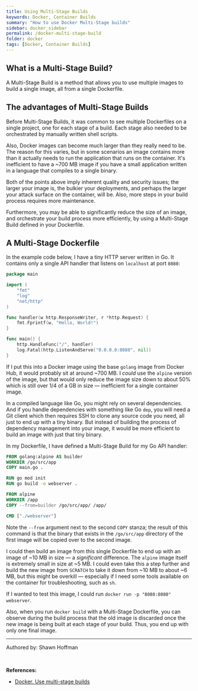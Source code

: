 ```yaml
---
title: Using Multi-Stage Builds
keywords: Docker, Container Builds
summary: "How to use Docker Multi-Stage builds"
sidebar: docker_sidebar
permalink: /docker-multi-stage-build
folder: docker
tags: [Docker, Container Builds]
---
```


## What is a Multi-Stage Build?

A Multi-Stage Build is a method that allows you to use multiple images to build a single image, all from a single Dockerfile.

## The advantages of Multi-Stage Builds

Before Multi-Stage Builds, it was common to see multiple Dockerfiles on a single project, one for each stage of a build. Each stage also needed to be orchestrated by manually written shell scripts.

Also, Docker images can become much larger than they really need to be. The reason for this varies, but in some scenarios an image contains more than it actually needs to run the application that runs on the container. It's inefficient to have a ~700 MB image if you have a small application written in a language that compiles to a single binary.

Both of the points above imply inherent quality and security issues; the larger your image is, the bulkier your deployments, and perhaps the larger your attack surface on the container, will be. Also, more steps in your build process requires more maintenance.

Furthermore, you may be able to significantly reduce the size of an image, and orchestrate your build process more efficiently, by using a Multi-Stage Build defined in your Dockerfile.

## A Multi-Stage Dockerfile

In the example code below, I have a tiny HTTP server written in Go. It contains only a single API handler that listens on `localhost` at port `8080`:

```go
package main

import (
    "fmt"
    "log"
    "net/http"
)

func handler(w http.ResponseWriter, r *http.Request) {
    fmt.Fprintf(w, "Hello, World!")
}

func main() {
    http.HandleFunc("/", handler)
    log.Fatal(http.ListenAndServe("0.0.0.0:8080", nil))
}
```

If I put this into a Docker image using the base `golang` image from Docker Hub, it would probably sit at around ~700 MB. I *could* use the `alpine` version of the image, but that would only reduce the image size down to about 50% which is still over 1/4 of a GB in size — inefficient for a single container image.

In a compiled language like Go, you might rely on several dependencies. And if you handle dependencies with something like Go `dep`, you will need a Git client which then requires SSH to clone any source code you need, all just to end up with a tiny binary. But instead of building the process of dependency management into your image, it would be more efficient to build an image with just that tiny binary.

In my Dockerfile, I have defined a Multi-Stage Build for my Go API handler:

```dockerfile
FROM golang:alpine AS builder
WORKDIR /go/src/app
COPY main.go .

RUN go mod init
RUN go build -o webserver .

FROM alpine
WORKDIR /app
COPY --from=builder /go/src/app/ /app/

CMD ["./webserver"]
```

Note the `--from` argument next to the second `COPY` stanza; the result of this command is that the binary that exists in the `/go/src/app` directory of the first image will be copied over to the second image.

I could then build an image from this single Dockerfile to end up with an image of ~10 MB in size — a *significant* difference. The `alpine` image itself is extremely small in size at ~5 MB. I could even take this a step further and build the new image from `SCRATCH` to take it down from ~10 MB to about ~6 MB, but this might be overkill — especially if I need some tools available on the container for troubleshooting, such as `sh`.

If I wanted to test this image, I could run `docker run -p "8080:8080" webserver`.

Also, when you run `docker build` with a Multi-Stage Dockerfile, you can observe during the build process that the old image is discarded once the new image is being built at each stage of your build. Thus, you end up with only one final image.

---

Authored by: Shawn Hoffman

<br>

**References:**

- [Docker. Use multi-stage builds](https://docs.docker.com/develop/develop-images/multistage-build/)
